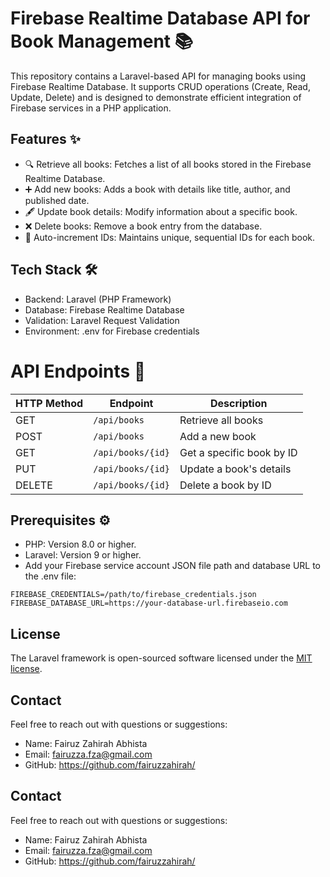 <div class="container">
    <h1>Firebase Realtime Database API for Book Management 📚</h1>
</div>

This repository contains a Laravel-based API for managing books using Firebase Realtime Database. It supports CRUD operations (Create, Read, Update, Delete) and is designed to demonstrate efficient integration of Firebase services in a PHP application.

## Features ✨
- 🔍 Retrieve all books: Fetches a list of all books stored in the Firebase Realtime Database.
- ➕ Add new books: Adds a book with details like title, author, and published date.
- 🖋️ Update book details: Modify information about a specific book.
- ❌ Delete books: Remove a book entry from the database.
- 🔢 Auto-increment IDs: Maintains unique, sequential IDs for each book.

## Tech Stack 🛠️
- Backend: Laravel (PHP Framework)
- Database: Firebase Realtime Database
- Validation: Laravel Request Validation
- Environment: .env for Firebase credentials

<body>
    <div class="container">
        <h1>API Endpoints 🔗</h1>
        <table>
            <thead>
                <tr>
                    <th>HTTP Method</th>
                    <th>Endpoint</th>
                    <th>Description</th>
                </tr>
            </thead>
            <tbody>
                <tr>
                    <td>GET</td>
                    <td><code>/api/books</code></td>
                    <td>Retrieve all books</td>
                </tr>
                <tr>
                    <td>POST</td>
                    <td><code>/api/books</code></td>
                    <td>Add a new book</td>
                </tr>
                <tr>
                    <td>GET</td>
                    <td><code>/api/books/{id}</code></td>
                    <td>Get a specific book by ID</td>
                </tr>
                <tr>
                    <td>PUT</td>
                    <td><code>/api/books/{id}</code></td>
                    <td>Update a book's details</td>
                </tr>
                <tr>
                    <td>DELETE</td>
                    <td><code>/api/books/{id}</code></td>
                    <td>Delete a book by ID</td>
                </tr>
            </tbody>
        </table>
    </div>
</body>

## Prerequisites ⚙️
- PHP: Version 8.0 or higher.
- Laravel: Version 9 or higher.
- Add your Firebase service account JSON file path and database URL to the .env file:

```env
FIREBASE_CREDENTIALS=/path/to/firebase_credentials.json
FIREBASE_DATABASE_URL=https://your-database-url.firebaseio.com
```

## License

The Laravel framework is open-sourced software licensed under the [MIT license](https://opensource.org/licenses/MIT).

## Contact 
Feel free to reach out with questions or suggestions:
- Name: Fairuz Zahirah Abhista
- Email: fairuzza.fza@gmail.com
- GitHub: https://github.com/fairuzzahirah/

## Contact 
Feel free to reach out with questions or suggestions:
- Name: Fairuz Zahirah Abhista
- Email: fairuzza.fza@gmail.com
- GitHub: https://github.com/fairuzzahirah/
